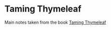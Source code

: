 # Taming Thymeleaf

Main notes taken from the book [Taming Thymeleaf](https://leanpub.com/taming-thymeleaf)
